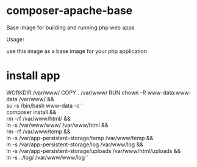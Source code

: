 # composer-apache-base
Base image for building and running php web apps

Usage:

use this image as a base image for your php application

# install app
WORKDIR /var/www/
COPY . /var/www/
RUN chown -R www-data:www-data /var/www/ && \
    su -s /bin/bash www-data -c '\
       composer install && \
       rm -rf /var/www/html/ && \
       ln -s /var/www/www/ /var/www/html && \
       rm -rf /var/www/temp && \
       ln -s /var/app-persistent-storage/temp /var/www/temp && \
       ln -s /var/app-persistent-storage/log /var/www/log && \
       ln -s /var/app-persistent-storage/uploads /var/www/html/uploads && \
       ln -s ../log/ /var/www/www/log '

